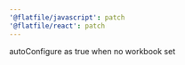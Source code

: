 ```yaml
---
'@flatfile/javascript': patch
'@flatfile/react': patch
---
```


autoConfigure as true when no workbook set
